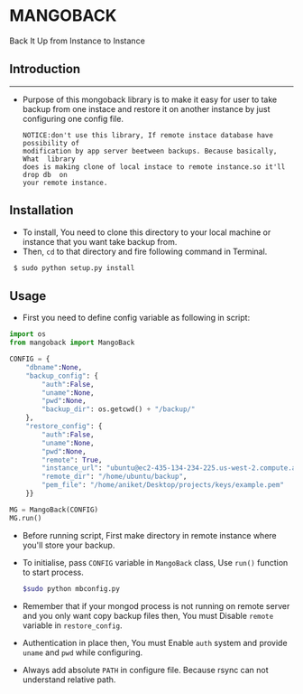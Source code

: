 # MANGOBACK
Back It Up from Instance to Instance


## Introduction
---------------
- Purpose of this mongoback library is to make it easy for user to take backup from
  one instace and restore it on another instance by just configuring one config
  file.

  ```
  NOTICE:don't use this library, If remote instace database have possibility of 
  modification by app server beetween backups. Because basically, What  library 
  does is making clone of local instace to remote instance.so it'll drop db  on 
  your remote instance.
  ```

## Installation
- To install, You need to clone this directory to your local machine or instance that 
you want take backup from.
- Then, `cd` to that directory and fire following command in Terminal.
```bash
 $ sudo python setup.py install
```
## Usage

- First you need to define config variable as following in script:
```python
import os
from mangoback import MangoBack

CONFIG = {
    "dbname":None,
    "backup_config": {
        "auth":False,
        "uname":None,
        "pwd":None,
        "backup_dir": os.getcwd() + "/backup/"
    },
    "restore_config": {
        "auth":False,
        "uname":None,
        "pwd":None,
        "remote": True,
        "instance_url": "ubuntu@ec2-435-134-234-225.us-west-2.compute.amazonaws.com",
        "remote_dir": "/home/ubuntu/backup",
        "pem_file": "/home/aniket/Desktop/projects/keys/example.pem"
    }}

MG = MangoBack(CONFIG)
MG.run()
```
- Before running script, First make directory in remote instance where you'll store your
 backup.

- To initialise, pass `CONFIG` variable in `MangoBack` class, Use `run()` function to start
 process.

  ```bash
  $sudo python mbconfig.py 
  ```

- Remember that if your mongod process is not running on remote server and you only
  want copy backup files then, You must Disable `remote` variable in `restore_config`.
  
- Authentication in place then, You must Enable `auth` system and provide `uname`
 and `pwd` while configuring.

- Always add absolute `PATH` in configure file. Because rsync can not understand relative path.

